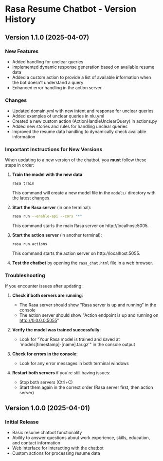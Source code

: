 # Rasa Resume Chatbot - Version History

## Version 1.1.0 (2025-04-07)

### New Features
- Added handling for unclear queries
- Implemented dynamic response generation based on available resume data
- Added a custom action to provide a list of available information when the bot doesn't understand a query
- Enhanced error handling in the action server

### Changes
- Updated domain.yml with new intent and response for unclear queries
- Added examples of unclear queries in nlu.yml
- Created a new custom action (ActionHandleUnclearQuery) in actions.py
- Added new stories and rules for handling unclear queries
- Improved the resume data handling to dynamically check available information

### Important Instructions for New Versions

When updating to a new version of the chatbot, you **must** follow these steps in order:

1. **Train the model with the new data**:
   ```bash
   rasa train
   ```
   This command will create a new model file in the `models/` directory with the latest changes.

2. **Start the Rasa server** (in one terminal):
   ```bash
   rasa run --enable-api --cors "*"
   ```
   This command starts the main Rasa server on http://localhost:5005.

3. **Start the action server** (in another terminal):
   ```bash
   rasa run actions
   ```
   This command starts the action server on http://localhost:5055.

4. **Test the chatbot** by opening the `rasa_chat.html` file in a web browser.

### Troubleshooting

If you encounter issues after updating:

1. **Check if both servers are running**:
   - The Rasa server should show "Rasa server is up and running" in the console
   - The action server should show "Action endpoint is up and running on http://0.0.0.0:5055"

2. **Verify the model was trained successfully**:
   - Look for "Your Rasa model is trained and saved at 'models\[timestamp]-[name].tar.gz'" in the console output

3. **Check for errors in the console**:
   - Look for any error messages in both terminal windows

4. **Restart both servers** if you're still having issues:
   - Stop both servers (Ctrl+C)
   - Start them again in the correct order (Rasa server first, then action server)

## Version 1.0.0 (2025-04-01)

### Initial Release
- Basic resume chatbot functionality
- Ability to answer questions about work experience, skills, education, and contact information
- Web interface for interacting with the chatbot
- Custom actions for processing resume data 